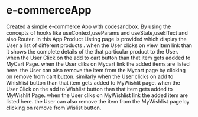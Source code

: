 # e-commerceApp
Created a simple e-commerce App 
with codesandbox.
By using the concepts of hooks like useContext,useParams
and useState,useEffect and also Router.
In this App Product Listing page is provided which display  the User a list of different products .
when the User clicks on view Item link than it shows the complete details of the that particular product to the User.
when the User Click  on the add to cart  button than that item gets addded to  MyCart Page.
when the User cliks on Mycart link the added items are listed here.
the User can also remove the item from the Mycart page by clicking on remove from cart button.
similarly when the User clicks on add to Whishlist button than that item gets added to MyWishlit page.
when the User Click  on the add to Wishlist  button than that item gets added to MyWishlit Page.
when the User cliks on MyWishlist link the added item are listed here.
the User can also remove the item from the MyWishlist page  by clicking on remove from Wislist button.
